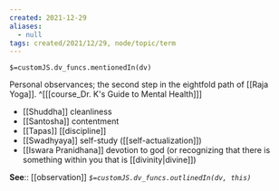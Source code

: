 ```yaml
---
created: 2021-12-29 
aliases:
  - null
tags: created/2021/12/29, node/topic/term
---
```

`$=customJS.dv_funcs.mentionedIn(dv)`

Personal observances; the second step in the eightfold path of [[Raja Yoga]].
 ^[[[course_Dr. K's Guide to Mental Health]]]

- [[Shuddha]] cleanliness
- [[Santosha]] contentment
- [[Tapas]] [[discipline]]
- [[Swadhyaya]] self-study ([[self-actualization]])
- [[Iswara Pranidhana]] devotion to god (or recognizing that there is something within you that is [[divinity|divine]])

**See**:: [[observation]]
*`$=customJS.dv_funcs.outlinedIn(dv, this)`*